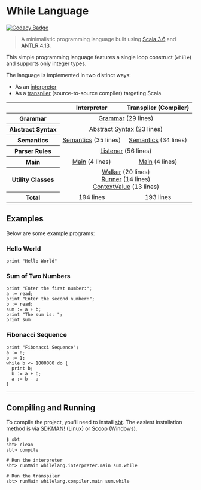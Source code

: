 # While Language

[![Codacy Badge](https://api.codacy.com/project/badge/Grade/b1705795c5f74b9289b6f4c942dd5911)](https://app.codacy.com/gh/lrlucena/whilelang)
> A minimalistic programming language built using [Scala 3.6](https://scala-lang.org) and [ANTLR 4.13](https://antlr.org).

This simple programming language features a single loop construct (`while`) and supports only integer types. 

The language is implemented in two distinct ways:
- As an [interpreter](interpreter.md)
- As a [transpiler](transpiler.md) (source-to-source compiler) targeting Scala.

<table>
  <thead>
    <tr>
      <th></th>
      <th align="center">Interpreter</th>
      <th align="center">Transpiler (Compiler)</th>
    </tr>
  </thead>
  <tbody>
    <tr>
      <th>Grammar</th>
      <td colspan="2" align="center">
        <a href="#grammar">Grammar</a> (29 lines)
      </td>
    </tr>
    <tr>
      <th>Abstract Syntax</th>
      <td colspan="2" align="center">
        <a href="interpreter.md#abstract-syntax">Abstract Syntax</a> (23 lines)
      </td>
    </tr>
    <tr>
      <th>Semantics</th>
      <td align="center"><a href="interpreter.md#semantics">Semantics</a> (35 lines)</td>
      <td align="center"><a href="transpiler.md#semantics">Semantics</a> (34 lines)</td>
    </tr>
    <tr>
      <th>Parser Rules</th>
      <td colspan="2" align="center">
        <a href="interpreter.md#parser-rules">Listener</a> (56 lines)
      </td>
    </tr>
    <tr>
      <th>Main</th>
      <td align="center"><a href="interpreter.md#main">Main</a> (4 lines)</td>
      <td align="center"><a href="transpiler.md#main">Main</a> (4 lines)</td>
    </tr>
    <tr>
      <th>Utility Classes</th>
      <td colspan="2" align="center">
        <a href="interpreter.md#walker">Walker</a> (20 lines)<br>
        <a href="interpreter.md#runner">Runner</a> (14 lines)<br>
        <a href="interpreter.md#contextvalue">ContextValue</a> (13 lines)
      </td>
    </tr>
    <tr>
      <th>Total</th>
      <td align="center">194 lines</td>
      <td align="center">193 lines</td>
    </tr>
  </tbody>
</table>

## Examples
Below are some example programs:

### Hello World
````text
print "Hello World"
````

### Sum of Two Numbers
````text
print "Enter the first number:";
a := read;
print "Enter the second number:";
b := read;
sum := a + b;
print "The sum is: ";
print sum
````

### Fibonacci Sequence
````text
print "Fibonacci Sequence";
a := 0;
b := 1;
while b <= 1000000 do {
  print b;
  b := a + b;
  a := b - a
}
````

---

## Compiling and Running

To compile the project, you'll need to install [sbt](https://www.scala-sbt.org/). The easiest installation method is via [SDKMAN!](https://sdkman.io/install) (Linux) or [Scoop](https://scoop.sh/) (Windows).

````shell
$ sbt
sbt> clean
sbt> compile

# Run the interpreter
sbt> runMain whilelang.interpreter.main sum.while

# Run the transpiler
sbt> runMain whilelang.compiler.main sum.while
````
